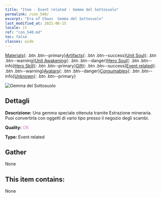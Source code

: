```yaml
---
title: "Item - Event related - Gemma del Sottosuolo"
permalink: /con_540/
excerpt: "Era of Chaos  Gemma del Sottosuolo"
last_modified_at: 2021-06-15
locale: it
ref: "con_540.md"
toc: false
classes: wide
---
```

 [Materials](/ItemsIT/){: .btn .btn--primary}[Artifacts](/ItemsIT/Artifacts/){: .btn .btn--success}[Unit Soul](/ItemsIT/UnitSoul/){: .btn .btn--warning}[Unit Awakening](/ItemsIT/UnitAwakening/){: .btn .btn--danger}[Hero Soul](/ItemsIT/HeroSoul/){: .btn .btn--info}[Hero Skill](/ItemsIT/HeroSkill/){: .btn .btn--primary}[Gift](/ItemsIT/Gift/){: .btn .btn--success}[Event related](/ItemsIT/Events/){: .btn .btn--warning}[Avatars](/ItemsIT/Avatars/){: .btn .btn--danger}[Consumables](/ItemsIT/Consumables/){: .btn .btn--info}[Unknown](/ItemsIT/Unknown/){: .btn .btn--primary}

 ![Gemma del Sottosuolo](/images/t/i_10026.png)

## Dettagli
 **Descrizione:** Una gemma speciale ottenuta tramite Estrazione mineraria. Puoi convertirla con oggetti di vario tipo presso il negozio degli scambi.

 **Quality:** <span style="color: #DA70D6">OK</span>

 **Type:** Event related

## Gather

  None

## This item contains:

  None

